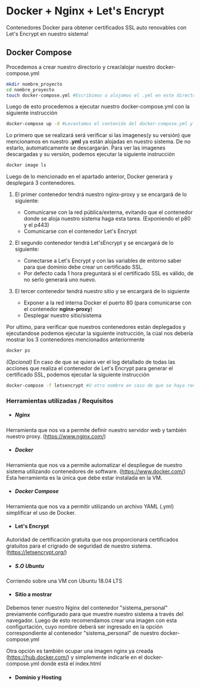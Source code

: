 # Docker + Nginx + Let's Encrypt
Contenedores Docker para obtener certificados SSL auto renovables con Let's Encrypt en nuestro sistema!

## Docker Compose
Procedemos a crear nuestro directorio  y crear/alojar nuestro docker-compose.yml
```bash
mkdir nombre_proyecto
cd nombre_proyecto
touch docker-compose.yml #Escribimos o alojamos el .yml en este directorio
```
Luego de esto procedemos a ejecutar nuestro docker-compose.yml con la siguiente instrucción
```bash
docker-compose up -d #Levantamos el contenido del docker-compose.yml y le decimos que se mantenga ejecutandose
```
Lo primero que se realizará será verificar si las imagenes(y su versión) que mencionamos en nuestro **.yml** ya están alojadas en nuestro sistema. De no estarlo, automaticamente se descargarán. 
Para ver las imagenes descargadas y su versión, podemos ejecutar la siguiente instrucción
```bash
docker image ls
```
Luego de lo mencionado en el apartado anterior, Docker generará y desplegará 3 contenedores.
1. El primer contenedor tendrá nuestro nginx-proxy y se encargará de lo siguiente:
   - Comunicarse con la red pública/externa, evitando que el contenedor donde se aloja nuestro sistema haga esta tarea. (Exponiendo el p80 y el p443)
   - Comunicarse con el contenedor Let's Encrypt
   
2. El segundo contenedor tendrá Let'sEncrypt y se encargará de lo siguiente:
   - Conectarse a Let's Encrypt y con las variables de entorno saber para que dominio debe crear un certificado SSL.
   - Por defecto cada 1 hora preguntará si el certificado SSL es válido, de no serlo generará uno nuevo.
   
3. El tercer contenedor tendrá nuestro sitio y se encargará de lo siguiente
   - Exponer a la red interna Docker el puerto 80 (para comunicarse con el contenedor **nginx-proxy**)
   - Desplegar nuestro sitio/sistema
   
Por ultimo, para verificar que nuestros contenedores están deplegados y ejecutandose podemos ejecutar la siguiente instrucción, la cúal nos debería mostrar los 3 contenedores mencionados anteriormente
```bash
docker ps
```

*(Opcional)*
En caso de que se quiera ver el log detallado de todas las acciones que realiza el contenedor de Let's Encrypt para generar el certificado SSL, podemos ejecutar la siguiente instrucción
```bash
docker-compose -f letsencrypt #U otro nombre en caso de que se haya renombrado el contenedor
```

### Herramientas utilizadas / Requisitos

 * ##### Nginx
Herramienta que nos va a permite definir nuestro servidor web y también nuestro proxy. (https://www.nginx.com/)

 * ##### Docker
Herramienta que nos va a permite automatizar el despliegue de nuestro sistema utilizando contenedores de software. (https://www.docker.com/)
Esta herramienta es la única que debe estar instalada en la VM.

 * ##### Docker Compose
 Herramienta que nos va a permitir utilizando un archivo YAML (.yml) simplificar el uso de Docker.

 * #### Let's Encrypt
 Autoridad de certificación gratuita que nos proporcionará certificados gratuitos para el crigrado de seguridad de nuestro sistema. (https://letsencrypt.org/)
 
 * ##### S.O Ubuntu
Corriendo sobre una VM con Ubuntu 18.04 LTS

 * #### Sitio a mostrar
 Debemos tener nuestro Nginx del contenedor "sistema_personal" previamente configurado para que muestre nuestro sistema a través del navegador.
 Luego de esto recomendamos crear una imagen con esta configurtación, cuyo nombre deberá ser ingresado en la opción correspondiente al contenedor "sistema_personal" de nuestro docker-compose.yml
 
 Otra opción es también ocupar una imagen nginx ya creada (https://hub.docker.com/) y simplemente indicarle en el docker-compose.yml donde está el index.html

* #### Dominio y Hosting
